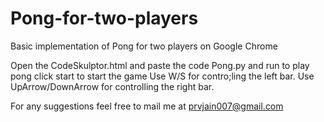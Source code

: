 # Pong-for-two-players
Basic implementation of Pong for two players on Google Chrome

Open the CodeSkulptor.html and paste the code Pong.py and run to play pong click start to start the game
Use W/S for contro;ling the left bar.
Use UpArrow/DownArrow for controlling the right bar.

For any suggestions feel free to mail me at
prvjain007@gmail.com
